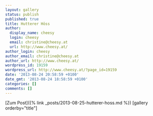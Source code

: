 ```yaml
---
layout: gallery
status: publish
published: true
title: Hutterer Höss
author:
  display_name: cheesy
  login: cheesy
  email: christine@cheesy.at
  url: http://www.cheesy.at/
author_login: cheesy
author_email: christine@cheesy.at
author_url: http://www.cheesy.at/
wordpress_id: 19159
wordpress_url: http://www.cheesy.at/?page_id=19159
date: '2013-08-24 20:58:59 +0100'
date_gmt: '2013-08-24 18:58:59 +0100'
categories: []
comments: []
---
```


[Zum Post]({% link _posts/2013-08-25-hutterer-hoss.md %})
[gallery orderby="title"]
